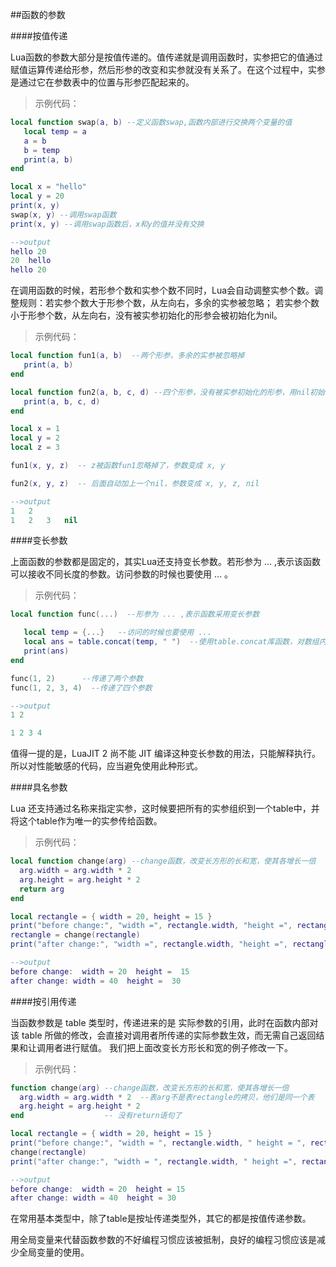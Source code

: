 ##函数的参数

####按值传递

Lua函数的参数大部分是按值传递的。值传递就是调用函数时，实参把它的值通过赋值运算传递给形参，然后形参的改变和实参就没有关系了。在这个过程中，实参是通过它在参数表中的位置与形参匹配起来的。

>示例代码：

```lua
local function swap(a, b) --定义函数swap,函数内部进行交换两个变量的值
   local temp = a
   a = b
   b = temp
   print(a, b)
end

local x = "hello"
local y = 20
print(x, y)
swap(x, y) --调用swap函数
print(x, y) --调用swap函数后，x和y的值并没有交换

-->output
hello 20
20  hello
hello 20
```

在调用函数的时候，若形参个数和实参个数不同时，Lua会自动调整实参个数。调整规则：若实参个数大于形参个数，从左向右，多余的实参被忽略；
若实参个数小于形参个数，从左向右，没有被实参初始化的形参会被初始化为nil。

>示例代码：

```lua
local function fun1(a, b)  --两个形参，多余的实参被忽略掉
   print(a, b)
end

local function fun2(a, b, c, d) --四个形参，没有被实参初始化的形参，用nil初始化
   print(a, b, c, d)
end

local x = 1
local y = 2
local z = 3

fun1(x, y, z)  -- z被函数fun1忽略掉了，参数变成 x, y

fun2(x, y, z)  -- 后面自动加上一个nil，参数变成 x, y, z, nil

-->output
1   2
1   2   3   nil
```

####变长参数

上面函数的参数都是固定的，其实Lua还支持变长参数。若形参为 ... ,表示该函数可以接收不同长度的参数。访问参数的时候也要使用 ... 。

>示例代码：

```lua
local function func(...)  --形参为 ... ,表示函数采用变长参数

   local temp = {...}   --访问的时候也要使用 ...
   local ans = table.concat(temp, " ")  --使用table.concat库函数，对数组内容使用" "拼接成字符串。
   print(ans)
end

func(1, 2)      --传递了两个参数
func(1, 2, 3, 4)  --传递了四个参数

-->output
1 2

1 2 3 4
```

值得一提的是，LuaJIT 2 尚不能 JIT 编译这种变长参数的用法，只能解释执行。所以对性能敏感的代码，应当避免使用此种形式。

####具名参数

Lua 还支持通过名称来指定实参，这时候要把所有的实参组织到一个table中，并将这个table作为唯一的实参传给函数。

>示例代码：

```lua
local function change(arg) --change函数，改变长方形的长和宽，使其各增长一倍
  arg.width = arg.width * 2
  arg.height = arg.height * 2
  return arg
end

local rectangle = { width = 20, height = 15 }
print("before change:", "width =", rectangle.width, "height =", rectangle.height)
rectangle = change(rectangle)
print("after change:", "width =", rectangle.width, "height =", rectangle.height)

-->output
before change:  width = 20  height =  15
after change: width = 40  height =  30
```

####按引用传递

当函数参数是 table 类型时，传递进来的是 实际参数的引用，此时在函数内部对该 table 所做的修改，会直接对调用者所传递的实际参数生效，而无需自己返回结果和让调用者进行赋值。
我们把上面改变长方形长和宽的例子修改一下。

>示例代码：

```lua
function change(arg) --change函数，改变长方形的长和宽，使其各增长一倍
  arg.width = arg.width * 2  --表arg不是表rectangle的拷贝，他们是同一个表
  arg.height = arg.height * 2
end                  -- 没有return语句了

local rectangle = { width = 20, height = 15 }
print("before change:", "width = ", rectangle.width, " height = ", rectangle.height)
change(rectangle)
print("after change:", "width = ", rectangle.width, " height =", rectangle.height)

-->output
before change:  width = 20  height = 15
after change: width = 40  height = 30
```

在常用基本类型中，除了table是按址传递类型外，其它的都是按值传递参数。

用全局变量来代替函数参数的不好编程习惯应该被抵制，良好的编程习惯应该是减少全局变量的使用。
